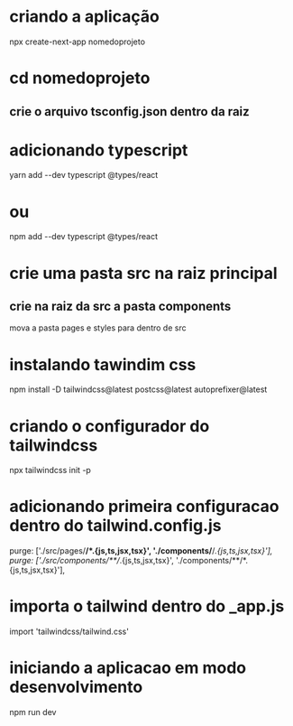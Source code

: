 # criando a aplicação 
npx create-next-app nomedoprojeto

# cd nomedoprojeto
## crie o arquivo tsconfig.json dentro da raiz

# adicionando typescript
yarn add --dev typescript @types/react
# ou 
npm add --dev typescript @types/react

# crie uma pasta src na raiz principal
## crie na raiz da src a pasta components
mova a pasta pages e styles para dentro de src

# instalando tawindim css
npm install -D tailwindcss@latest postcss@latest autoprefixer@latest

# criando o configurador do tailwindcss
npx tailwindcss init -p

# adicionando primeira configuracao dentro do tailwind.config.js
purge: ['./src/pages/**/*.{js,ts,jsx,tsx}', './components/**/*.{js,ts,jsx,tsx}'],
purge: ['./src/components/**/*.{js,ts,jsx,tsx}', './components/**/*.{js,ts,jsx,tsx}'],

# importa o tailwind dentro do _app.js
import 'tailwindcss/tailwind.css'

# iniciando a aplicacao em modo desenvolvimento
npm run dev 